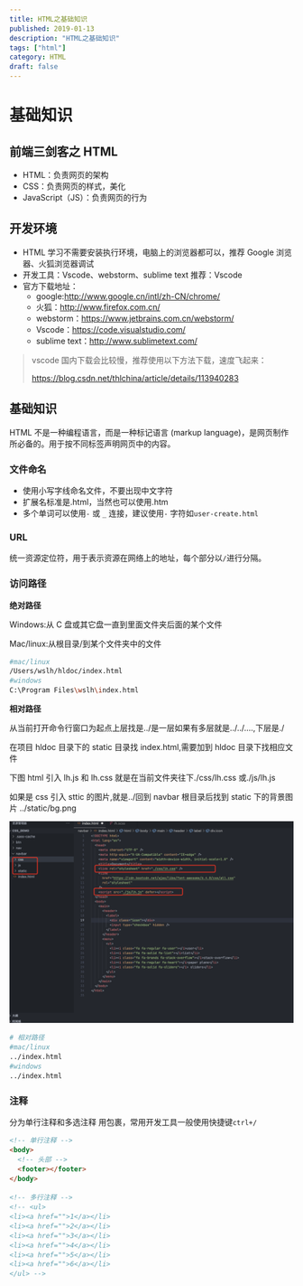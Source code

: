 ```yaml
---
title: HTML之基础知识
published: 2019-01-13
description: "HTML之基础知识"
tags: ["html"]
category: HTML
draft: false
---
```


# 基础知识

## 前端三剑客之 HTML

- HTML：负责网页的架构
- CSS：负责网页的样式，美化
- JavaScript（JS）：负责网页的行为

## 开发环境

- HTML 学习不需要安装执行环境，电脑上的浏览器都可以，推荐 Google 浏览器、火狐浏览器调试
- 开发工具：Vscode、webstorm、sublime text 推荐：Vscode
- 官方下载地址：
  - google:http://www.google.cn/intl/zh-CN/chrome/
  - 火狐：http://www.firefox.com.cn/
  - webstorm：https://www.jetbrains.com.cn/webstorm/
  - Vscode：https://code.visualstudio.com/
  - sublime text：http://www.sublimetext.com/

> vscode 国内下载会比较慢，推荐使用以下方法下载，速度飞起来：
>
> https://blog.csdn.net/thlchina/article/details/113940283

## 基础知识

HTML 不是一种编程语言，而是一种标记语言 (markup language)，是网页制作所必备的。用于按不同标签声明网页中的内容。

### 文件命名

- 使用小写字线命名文件，不要出现中文字符
- 扩展名标准是.html，当然也可以使用.htm
- 多个单词可以使用`-` 或 `_` 连接，建议使用`-` 字符如`user-create.html`

### URL

统一资源定位符，用于表示资源在网络上的地址，每个部分以`/`进行分隔。

### 访问路径

**绝对路径**

Windows:从 C 盘或其它盘一直到里面文件夹后面的某个文件

Mac/linux:从根目录/到某个文件夹中的文件

```bash
#mac/linux
/Users/wslh/hldoc/index.html
#windows
C:\Program Files\wslh\index.html
```

**相对路径**

从当前打开命令行窗口为起点上层找是../是一层如果有多层就是../../....,下层是./

在项目 hldoc 目录下的 static 目录找 index.html,需要加到 hldoc 目录下找相应文件

下图 html 引入 lh.js 和 lh.css 就是在当前文件夹往下./css/lh.css 或./js/lh.js

如果是 css 引入 sttic 的图片,就是../回到 navbar 根目录后找到 static 下的背景图片 ../static/bg.png

![image-20250115224720845](assets/image-20250115224720845.png)

```bash
# 相对路径
#mac/linux
../index.html
#windows
../index.html
```

### 注释

分为单行注释和多选注释 用<!-- 内容 -->包裹，常用开发工具一般使用快捷键`ctrl+/`

```html
<!-- 单行注释 -->
<body>
  <!-- 头部 -->
  <footer></footer>
</body>

<!-- 多行注释 -->
<!-- <ul>
<li><a href="">1</a></li>
<li><a href="">2</a></li>
<li><a href="">3</a></li>
<li><a href="">4</a></li>
<li><a href="">5</a></li>
<li><a href="">6</a></li>
</ul> -->
```